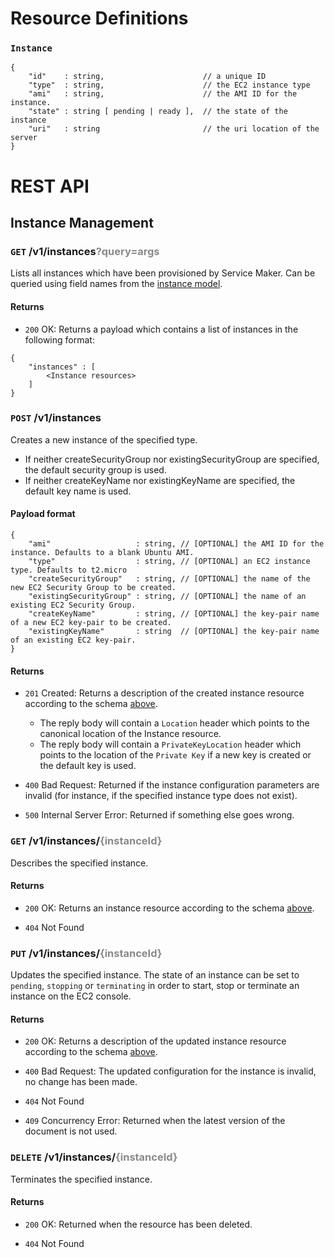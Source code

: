 # Resource Definitions

### `Instance`

```
{
	"id"    : string,                      // a unique ID
	"type"  : string,                      // the EC2 instance type
	"ami"   : string,                      // the AMI ID for the instance.
	"state" : string [ pending | ready ],  // the state of the instance
	"uri"   : string                       // the uri location of the server
}
```

# REST API

## Instance Management

### `GET` /v1/instances<span style="opacity: 0.5">?query=args</span>
Lists all instances which have been provisioned by Service Maker. Can be queried using field names from the [instance model](#instance).

#### Returns

* `200` OK: Returns a payload which contains a list of instances in the following format:
```
{
	"instances" : [
		<Instance resources>
	]
}
```

### `POST` /v1/instances
Creates a new instance of the specified type.
* If neither createSecurityGroup nor existingSecurityGroup are specified, the default security group is used.
* If neither createKeyName nor existingKeyName are specified, the default key name is used.
#### Payload format
```
{
	"ami"                   : string, // [OPTIONAL] the AMI ID for the instance. Defaults to a blank Ubuntu AMI.
	"type"                  : string, // [OPTIONAL] an EC2 instance type. Defaults to t2.micro
	"createSecurityGroup"   : string, // [OPTIONAL] the name of the new EC2 Security Group to be created.
	"existingSecurityGroup" : string, // [OPTIONAL] the name of an existing EC2 Security Group.
	"createKeyName"         : string, // [OPTIONAL] the key-pair name of a new EC2 key-pair to be created.
	"existingKeyName"       : string  // [OPTIONAL] the key-pair name of an existing EC2 key-pair.
}
```

#### Returns

* `201` Created: Returns a description of the created instance resource according to the schema [above](#instance).
	* The reply body will contain a `Location` header which points to the canonical location of the Instance resource.
	* The reply body will contain a `PrivateKeyLocation` header which points to the location of the `Private Key` if a new key is created or the default key is used.

* `400` Bad Request: Returned if the instance configuration parameters are invalid (for instance, if the specified instance type does not exist).

* `500` Internal Server Error: Returned if something else goes wrong.

### `GET` /v1/instances/<span style="opacity: 0.5">{instanceId}</span>
Describes the specified instance.

#### Returns

* `200` OK: Returns an instance resource according to the schema [above](#instance).

* `404` Not Found

### `PUT` /v1/instances/<span style="opacity: 0.5">{instanceId}</span>
Updates the specified instance. The state of an instance can be set to `pending`, `stopping` or `terminating` in order to start, stop or terminate an instance on the EC2 console.

#### Returns

* `200` OK: Returns a description of the updated instance resource according to the schema [above](#instance).

* `400` Bad Request: The updated configuration for the instance is invalid, no change has been made.

* `404` Not Found

* `409` Concurrency Error: Returned when the latest version of the document is not used.

### `DELETE` /v1/instances/<span style="opacity: 0.5">{instanceId}</span>
Terminates the specified instance.

#### Returns

* `200` OK: Returned when the resource has been deleted.

* `404` Not Found

